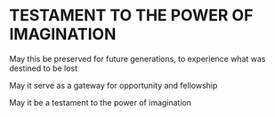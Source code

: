 # TESTAMENT TO THE POWER OF IMAGINATION

May this be preserved for future generations, to experience what was destined to be lost

May it serve as a gateway for opportunity and fellowship

May it be a testament to the power of imagination
